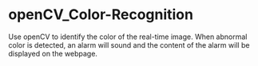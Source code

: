 # openCV_Color-Recognition

Use openCV to identify the color of the real-time image. 
When abnormal color is detected, an alarm will sound and the content of the alarm will be displayed on the webpage.
